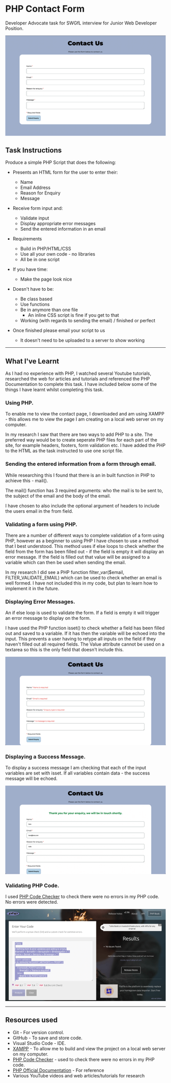 # PHP Contact Form

Developer Advocate task for SWGfL interview for Junior Web Developer Position.

![PHP Contact Form](documentation/contact-form.png)

## Task Instructions

Produce a simple PHP Script that does the following:

* Presents an HTML form for the user to enter their:
  * Name
  * Email Address
  * Reason for Enquiry
  * Message

* Receive form input and:
  * Validate input
  * Display appropriate error messages
  * Send the entered information in an email

* Requirements
  * Build in PHP/HTML/CSS
  * Use all your own code - no libraries
  * All be in one script

* If you have time:
  * Make the page look nice

* Doesn't have to be:
  * Be class based
  * Use functions
  * Be in anymore than one file
    * An inline CSS script is fine if you get to that
  * Working (with regards to sending the email) / finished or perfect

* Once finished please email your script to us
  * It doesn't need to be uploaded to a server to show working

- - -
## What I've Learnt

As I had no experience with PHP, I watched several Youtube tutorials, researched the web for articles and tutorials and referenced the PHP Documentation to complete this task. I have included below some of the things I have learnt whilst completing this task.

### **Using PHP.**

To enable me to view the contact page, I downloaded and am using XAMPP - this allows me to view the page I am creating on a local web server on my computer.

In my research I saw that there are two ways to add PHP to a site. The preferred way would be to create seperate PHP files for each part of the site, for example headers, footers, form validation etc. I have added the PHP to the HTML as the task instructed to use one script file.

### **Sending the entered information from a form through email.**

While researching this I found that there is an in built function in PHP to achieve this - mail(). 

The mail() function has 3 required arguments: who the mail is to be sent to, the subject of the email and the body of the email. 

I have chosen to also include the optional argument of headers to include the users email in the from field.

### **Validating a form using PHP.**

There are a number of different ways to complete validation of a form using PHP, however as a beginner to using PHP I have chosen to use a method that I best understood. This method uses if else loops to check whether the field from the form has been filled out - if the field is empty it will display an error message. If the field is filled out that value will be assigned to a variable which can then be used when sending the email.

In my research I did see a PHP function filter_var($email, FILTER_VALIDATE_EMAIL) which can be used to check whether an email is well formed. I have not included this in my code, but plan to learn how to implement it in the future.

### **Displaying Error Messages.**

An if else loop is used to validate the form. If a field is empty it will trigger an error message to display on the form. 

I have used the PHP function isset() to check whether a field has been filled out and saved to a variable. If it has then the variable will be echoed into the input. This prevents a user having to retype all inputs on the field if they haven't filled out all required fields. The Value attribute cannot be used on a textarea so this is the only field that doesn't include this. 

![Error Messages](documentation/errors.png)
### **Displaying a Success Message.**

To display a success message I am checking that each of the input variables are set with isset. If all variables contain data - the success message will be echoed.

![Success Message](documentation/success.png)

### **Validating PHP Code.**

I used [PHP Code Checker](https://phpcodechecker.com/) to check there were no errors in my PHP code. No errors were detected.

![PHP Code Validation](documentation/php-code-validation.png)

- - -
## Resources used

* Git - For version control.
* GitHub - To save and store code.
* Visual Studio Code - IDE.
* [XAMPP](https://www.apachefriends.org/index.html) - To allow me to build and view the project on a local web server on my computer.
* [PHP Code Checker](https://phpcodechecker.com/) - used to check there were no errors in my PHP code.
* [PHP Official Documentation]() - For reference
* Various YouTube videos and web articles/tutorials for research